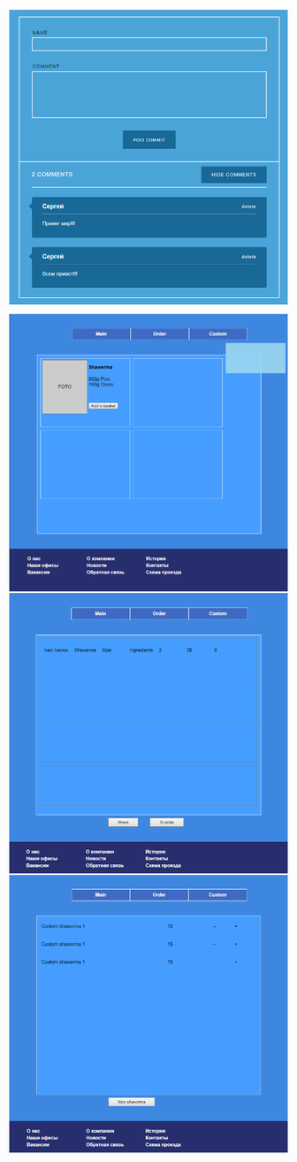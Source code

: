 ![Image alt](https://github.com/dastepan/ru.mera.training/blob/SobolevSergey/react-comments/commens.png)

![Image alt](https://github.com/dastepan/ru.mera.training/blob/SobolevSergey/src/dstr/main.png)
![Image alt](https://github.com/dastepan/ru.mera.training/blob/SobolevSergey/src/dstr/order.png)
![Image alt](https://github.com/dastepan/ru.mera.training/blob/SobolevSergey/src/dstr/custom.png)
